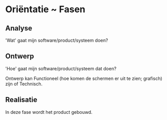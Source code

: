 # Oriëntatie ~ Fasen

## Analyse
'Wat' gaat mijn software/product/systeem doen?  


## Ontwerp
'Hoe' gaat mijn software/product/systeem dat doen?

Ontwerp kan Functioneel (hoe komen de schermen er uit te zien; grafisch) zijn of Technisch.



## Realisatie
In deze fase wordt het product gebouwd. 
